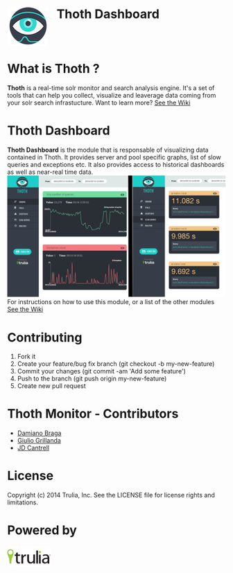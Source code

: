 <img align="left" src="img/thoth.png?raw=true">  &nbsp;&nbsp; Thoth Dashboard
======================
<br><br>

What is Thoth ?
=====================
**Thoth** is a real-time solr monitor and search analysis engine. It's a set of tools that can help you collect, visualize and leaverage data coming from your solr search infrastucture.
Want to learn more? [See the Wiki](https://github.com/trulia/thoth/wiki)

Thoth Dashboard
======================
**Thoth Dashboard** is the module that is responsable of visualizing data contained in Thoth. It provides server and pool specific graphs, list of slow queries and exceptions etc. It also provides access to historical dashboards as well as near-real time data. 
<img src="img/thoth-dashboard-schema.png?raw=true"> <br>
For instructions on how to use this module, or a list of the other modules [See the Wiki](https://github.com/trulia/thoth-dashboard/wiki)

Contributing
=======================
1. Fork it
2. Create your feature/bug fix branch (git checkout -b my-new-feature)
3. Commit your changes (git commit -am 'Add some feature')
4. Push to the branch (git push origin my-new-feature)
5. Create new pull request

Thoth Monitor - Contributors
=======================
- [Damiano Braga](https://github.com/dbraga)
- [Giulio Grillanda](https://github.com/ingiulio)
- [JD Cantrell](https://github.com/jdcantrell)

License
=============
Copyright (c) 2014 Trulia, Inc. See the LICENSE file for license rights and limitations.

Powered by
=============
<img align="left" src="img/powered-trulia-black.png?raw=true">